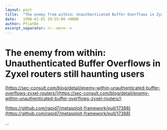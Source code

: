 ```yaml
---
layout: post
title:  "The enemy from within: Unauthenticated Buffer Overflows in Zyxel routers still haunting users "
date:   1990-01-01 19:55:00 +0000
author: PfiatDe
excerpt_separator: <!--more-->
---
```


# The enemy from within: Unauthenticated Buffer Overflows in Zyxel routers still haunting users 

[https://sec-consult.com/blog/detail/enemy-within-unauthenticated-buffer-overflows-zyxel-routers/](https://sec-consult.com/blog/detail/enemy-within-unauthenticated-buffer-overflows-zyxel-routers/)

[https://github.com/rapid7/metasploit-framework/pull/17388](https://github.com/rapid7/metasploit-framework/pull/17388)

...
<!--more-->
